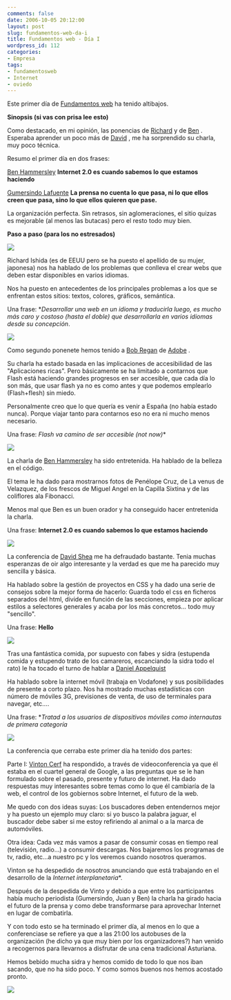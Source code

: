 ```yaml
---
comments: false
date: 2006-10-05 20:12:00
layout: post
slug: fundamentos-web-da-i
title: Fundamentos web - Día I
wordpress_id: 112
categories:
- Empresa
tags:
- fundamentosweb
- Internet
- oviedo
---
```


Este primer día de [Fundamentos web](http://www.fundamentosweb.com) ha tenido altibajos.




	

**Sinopsis (si vas con prisa lee esto)**




	

Como destacado, en mi opinión, las ponencias de [Richard](http://www.fundamentosweb.org/2006/Ponentes/#richard) y de [Ben](http://www.fundamentosweb.org/2006/Ponentes/#ben) .  Esperaba aprender un poco más de [David](http://www.fundamentosweb.org/2006/Ponentes/#dave) , me ha sorprendido su charla, muy poco técnica.




	

Resumo el primer día en dos frases:




	

[Ben Hammersley](http://www.fundamentosweb.org/2006/Ponentes/#ben) **Internet 2.0 es cuando sabemos lo que estamos haciendo**




	

[Gumersindo Lafuente](http://www.fundamentosweb.org/2006/Ponentes/#sindo)  **La prensa no cuenta lo que pasa, ni lo que ellos creen que pasa, sino lo que ellos quieren que pase.**




	

La organización perfecta.  Sin retrasos, sin aglomeraciones, el sitio quizas es mejorable (al menos las butacas) pero el resto todo muy bien.




	

**Paso a paso (para los no estresados)**




	

![](http://www.riojasoft.com/files/robert.jpg)




	

Richard Ishida (es de EEUU pero se ha puesto el apellido de su mujer, japonesa) nos ha hablado de los problemas que conlleva el crear webs que deben estar disponibles en varios idiomas.




	

Nos ha puesto en antecedentes de los principales problemas a los que se enfrentan estos sitios: textos, colores, gráficos, semántica.




	

Una frase: **Desarrollar una web en un idioma y traducirla luego, es mucho más caro y costoso (hasta el doble) que desarrollarla en varios idiomas desde su concepción*.




	

![](http://jorgegorka.files.wordpress.com/bob.jpg)




	

Como segundo ponenete hemos tenido a [Bob Regan](http://www.fundamentosweb.org/2006/Ponentes/#bob) de [Adobe](http://www.adobe.com/) .




	

Su charla ha estado basada en las implicaciones de accesibilidad de las "Aplicaciones ricas".  Pero básicamente se ha limitado a contarnos que Flash está haciendo grandes progresos en ser accesible, que cada día lo son más, que usar flash ya no es como antes y que podemos emplearlo (Flash+flesh) sin miedo.




	

Personalmente creo que lo que quería es venir a España (no había estado nunca).  Porque viajar tanto para contarnos eso no era ni mucho menos necesario.




	

Una frase:  *Flash va camino de ser accesible (not now)**




	

![](http://www.riojasoft.com/files/ben.jpg)




	

La charla de [Ben Hammersley](http://www.fundamentosweb.org/2006/Ponentes/#ben) ha sido entretenida.  Ha hablado de la belleza en el código.




	

El tema le ha dado para mostrarnos fotos de Penélope Cruz, de La venus de Velazquez, de los frescos de Miguel Angel en la Capilla Sixtina y de las coliflores ala Fibonacci.




	

Menos mal que Ben es un buen orador y ha conseguido hacer entretenida la charla.




	

Una frase:  **Internet 2.0 es cuando sabemos lo que estamos haciendo**




	

![](http://www.riojasoft.com/files/david.jpg)




	

La conferencia de [David Shea](http://www.fundamentosweb.org/2006/Ponentes/#dave) me ha defraudado bastante.  Tenia muchas esperanzas de oir algo interesante y la verdad es que me ha parecido muy sencilla y básica.




	

Ha hablado sobre la gestión de proyectos en CSS y ha dado una serie de consejos sobre la mejor forma de hacerlo:  Guarda todo el css en ficheros separados del html, divide en función de las secciones, empieza por aplicar estilos a selectores generales y acaba por los más concretos…  todo muy "sencillo".




	

Una frase: **Hello**




	

![](http://www.riojasoft.com/files/daniel.jpg)




	

Tras una fantástica comida, por supuesto con fabes y sidra (estupenda comida y estupendo trato de los camareros, escanciando la sidra todo el rato) le ha tocado el turno de hablar a [Daniel Appelquist](http://www.fundamentosweb.org/2006/Ponentes/#dan)




	

Ha hablado sobre la internet móvil (trabaja en Vodafone) y sus posibilidades de presente a corto plazo.  Nos ha mostrado muchas estadísticas con número de móviles 3G, previsiones de venta, de uso de terminales para navegar, etc….




	

Una frase: **Tratad a los usuarios de dispositivos móviles como internautas de primera categoría*




	

![](http://www.riojasoft.com/files/conferencia1.jpg)




	

La conferencia que cerraba este primer día ha tenido dos partes:




	

Parte I:  [Vinton Cerf](http://www.fundamentosweb.org/2006/Ponentes/#vint) ha respondido, a través de videoconferencia ya que él estaba en el cuartel general de Google, a las preguntas que se le han formulado sobre el pasado, presente y futuro de internet.  Ha dado respuestas muy interesantes sobre temas como lo que él cambiaría de la web, el control de los gobiernos sobre Internet, el futuro de la web.




	

Me quedo con dos ideas suyas:  Los buscadores deben entendernos mejor y ha puesto un ejemplo muy claro: si yo busco la palabra jaguar, el buscador debe saber si me estoy refiriendo al animal o a la marca de automóviles.




	

Otra idea: Cada vez más vamos a pasar de consumir cosas en tiempo real (televisión, radio…) a consumir descargas.   Nos bajaremos los programas de tv, radio, etc…a nuestro pc y los veremos cuando nosotros queramos.




	

Vinton se ha despedido de nosotros anunciando que está trabajando en el desarrollo de la *Internet interplanetaria**.




	

Después de la despedida de Vinto y debido a que entre los participantes había mucho periodista (Gumersindo, Juan y Ben) la charla ha girado hacia el futuro de la prensa y como debe transformarse para aprovechar Internet en lugar de combatirla.




	

Y con todo esto se ha terminado el primer día, al menos en lo que a conferenciase se refiere ya que a las 21:00 los autobuses de la organización (he dicho ya que muy bien por los organizadores?) han venido a recogernos para llevarnos a disfrutar de una cena tradicional Asturiana.




	

Hemos bebido mucha sidra y hemos comido de todo lo que nos iban sacando, que no ha sido poco.  Y como somos buenos nos hemos acostado pronto.




	

![](http://www.riojasoft.com/files/nosotros.jpg)
